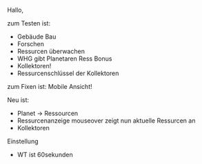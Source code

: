 Hallo,

zum Testen ist:
- Gebäude Bau
- Forschen
- Ressurcen überwachen
- WHG gibt Planetaren Ress Bonus 
- Kollektoren!
- Ressurcenschlüssel der Kollektoren

zum Fixen ist:
Mobile Ansicht! 

Neu ist:
- Planet -> Ressourcen 
- Ressurcenanzeige mouseover zeigt nun aktuelle Ressurcen an
- Kollektoren

Einstellung
- WT ist 60sekunden
